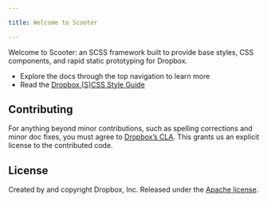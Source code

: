 ```yaml
---

title: Welcome to Scooter

---
```


Welcome to Scooter: an SCSS framework built to provide base styles, CSS
components, and rapid static prototyping for Dropbox.

- Explore the docs through the top navigation to learn more
- Read the [Dropbox (S)CSS Style Guide](https://github.com/dropbox/css-style-guide)

## Contributing

For anything beyond minor contributions, such as spelling corrections and minor doc
fixes, you must agree to [Dropbox’s CLA](https://opensource.dropbox.com/cla/). This
grants us an explicit license to the contributed code.

## License

Created by and copyright Dropbox, Inc. Released under the [Apache license](https://github.com/dropbox/scooter/blob/master/LICENSE.md).
